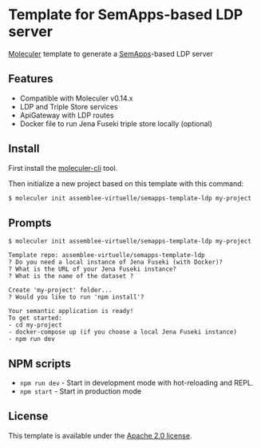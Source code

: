 # Template for SemApps-based LDP server
[Moleculer](https://moleculer.services/) template to generate a [SemApps](https://semapps.org)-based LDP server 

## Features
- Compatible with Moleculer v0.14.x
- LDP and Triple Store services
- ApiGateway with LDP routes
- Docker file to run Jena Fuseki triple store locally (optional)

## Install
First install the [moleculer-cli](https://github.com/moleculerjs/moleculer-cli) tool.

Then initialize a new project based on this template with this command:

```bash
$ moleculer init assemblee-virtuelle/semapps-template-ldp my-project
```

## Prompts
```
$ moleculer init assemblee-virtuelle/semapps-template-ldp my-project

Template repo: assemblee-virtuelle/semapps-template-ldp
? Do you need a local instance of Jena Fuseki (with Docker)?
? What is the URL of your Jena Fuseki instance?
? What is the name of the dataset ?

Create 'my-project' folder...
? Would you like to run 'npm install'?

Your semantic application is ready!
To get started:
- cd my-project
- docker-compose up (if you choose a local Jena Fuseki instance)
- npm run dev
```

## NPM scripts
- `npm run dev` - Start in development mode with hot-reloading and REPL.
- `npm start` - Start in production mode

## License
This template is available under the [Apache 2.0 license](LICENSE).
